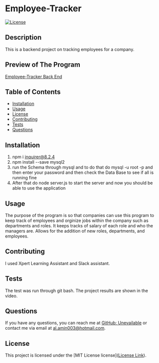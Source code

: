 # Employee-Tracker
[![License](https://img.shields.io/badge/license-MIT%20License-brightgreen)](https://opensource.org/licenses/MIT)

## Description
This is a backend project on tracking employees for a company.

## Preview of The Program
[Employee-Tracker Back End](https://youtu.be/8O09ItozDSw)

## Table of Contents
- [Installation](#installation)
- [Usage](#usage)
- [License](#license)
- [Contributing](#contributing)
- [Tests](#tests)
- [Questions](#questions)

## Installation
1. npm i inquirer@8.2.4
2. npm install --save mysql2
3. run the Schema through mysql and to do that do mysql -u root -p and then enter your password and then check the Data Base to see if all is running fine
4. After that do node server.js to start the server and now you should be able to use the application  

## Usage
The purpose of the program is so that companies can use this program to keep track of employees and orginize jobs within the company such as departments and roles. It keeps tracks of salary of each role and who the managers are. Allows for the addition of new roles, departments, and employees.

## Contributing
I used Xpert Learning Assistant and Slack assistant. 

## Tests
The test was run through git bash. The project results are shown in the video.

## Questions
If you have any questions, you can reach me at [GitHub: Unevailable](https://github.com/Unevailable) or contact me via email at al.amin003@hotmail.com.

## License
This project is licensed under the [MIT License license]([License Link](https://opensource.org/licenses/mit)).

